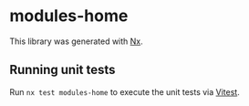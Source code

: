 # modules-home

This library was generated with [Nx](https://nx.dev).

## Running unit tests

Run `nx test modules-home` to execute the unit tests via [Vitest](https://vitest.dev/).
